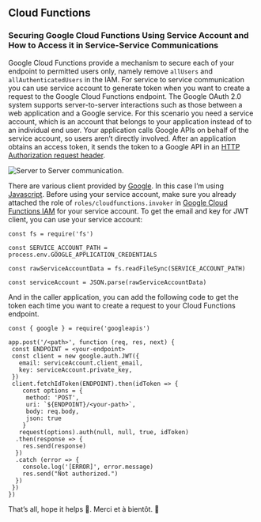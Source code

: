 ## Cloud Functions

### Securing Google Cloud Functions Using Service Account and How to Access it in Service-Service Communications

Google Cloud Functions provide a mechanism to secure each of your endpoint to permitted users only, namely remove `allUsers` and `allAuthenticatedUsers` in the IAM. For service to service communication you can use service account to generate token when you want to create a request to the Google Cloud Functions endpoint. The Google OAuth 2.0 system supports server-to-server interactions such as those between a web application and a Google service. For this scenario you need a service account, which is an account that belongs to your application instead of to an individual end user. Your application calls Google APIs on behalf of the service account, so users aren’t directly involved. After an application obtains an access token, it sends the token to a Google API in an [HTTP Authorization request header](https://developer.mozilla.org/docs/Web/HTTP/Headers/Authorization).

![Server to Server communication.](https://cdn-images-1.medium.com/max/650/1*eUMSytVOPLft36rVxLQSvA.png)

There are various client provided by [Google](https://developers.google.com/identity/protocols/OAuth2). In this case I’m using [Javascript](https://github.com/google/google-api-javascript-client). Before using your service account, make sure you already attached the role of `roles/cloudfunctions.invoker` in [Google Cloud Functions IAM](https://cloud.google.com/functions/docs/reference/iam/roles) for your service account. To get the email and key for JWT client, you can use your service account:

```
const fs = require('fs')

const SERVICE_ACCOUNT_PATH = process.env.GOOGLE_APPLICATION_CREDENTIALS

const rawServiceAccountData = fs.readFileSync(SERVICE_ACCOUNT_PATH)

const serviceAccount = JSON.parse(rawServiceAccountData)
```

And in the caller application, you can add the following code to get the token each time you want to create a request to your Cloud Functions endpoint.

```
const { google } = require('googleapis')

app.post('/<path>', function (req, res, next) {
 const ENDPOINT = <your-endpoint>
 const client = new google.auth.JWT({
   email: serviceAccount.client_email,
   key: serviceAccount.private_key,
 })
 client.fetchIdToken(ENDPOINT).then(idToken => {
    const options = {
     method: 'POST',
     uri: `${ENDPOINT}/<your-path>`,
     body: req.body,
     json: true
    }
   request(options).auth(null, null, true, idToken)
  .then(response => {
    res.send(response)
  })
  .catch (error => {
    console.log('[ERROR]', error.message)
    res.send("Not authorized.")
  })
 })
})
```

That’s all, hope it helps 🙂. Merci et à bientôt. 👋

